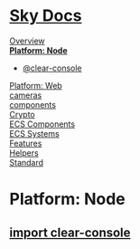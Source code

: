 <!--- This Platform: Node was auto-generated using "npx sky readme" --> 

# [Sky Docs](/README.md)

[Overview](..%2Fdocs%2Foverview%2FOverview.md)   
**[Platform: Node](..%2F%40node%2FPlatform%3A%20Node.md)**   
* [@clear-console](..%2F%40node%2F%40clear-console%2F%40clear-console.md)
  
[Platform: Web](..%2F%40web%2FPlatform%3A%20Web.md)   
[cameras](..%2Fcameras%2Fcameras.md)   
[components](..%2Fcomponents%2Fcomponents.md)   
[Crypto](..%2Fcrypto%2FCrypto.md)   
[ECS Components](..%2Fecs-components%2FECS%20Components.md)   
[ECS Systems](..%2Fecs-systems%2FECS%20Systems.md)   
[Features](..%2Ffeatures%2FFeatures.md)   
[Helpers](..%2Fhelpers%2FHelpers.md)   
[Standard](..%2Fstandard%2FStandard.md)   

# Platform: Node

## [import clear-console](@clear-console/@clear-console.md)